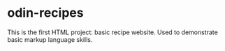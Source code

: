 # odin-recipes

This is the first HTML project: basic recipe website.
Used to demonstrate basic markup language skills.